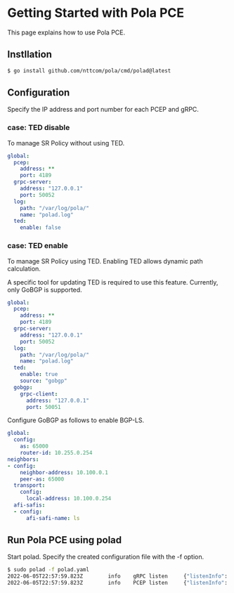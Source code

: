 # Getting Started with Pola PCE

This page explains how to use Pola PCE.

## Instllation

```bash
$ go install github.com/nttcom/pola/cmd/polad@latest
```

## Configuration

Specify the IP address and port number for each PCEP and gRPC.

### case: TED disable

To manage SR Policy without using TED.

```yaml
global:
  pcep:
    address: **
    port: 4189
  grpc-server:
    address: "127.0.0.1"
    port: 50052
  log:
    path: "/var/log/pola/"
    name: "polad.log"
  ted:
    enable: false
```

### case: TED enable

To manage SR Policy using TED.
Enabling TED allows dynamic path calculation.

A specific tool for updating TED is required to use this feature.
Currently, only GoBGP is supported.

```yaml
global:
  pcep:
    address: **
    port: 4189
  grpc-server:
    address: "127.0.0.1"
    port: 50052
  log:
    path: "/var/log/pola/"
    name: "polad.log"
  ted:
    enable: true
    source: "gobgp"
  gobgp:
    grpc-client:
      address: "127.0.0.1"
      port: 50051
```

Configure GoBGP as follows to enable BGP-LS.

```yaml
global:
  config:
    as: 65000
    router-id: 10.255.0.254
neighbors:
- config:
    neighbor-address: 10.100.0.1
    peer-as: 65000
  transport:
    config:
      local-address: 10.100.0.254
  afi-safis:
  - config:
      afi-safi-name: ls
```

## Run Pola PCE using polad

Start polad. Specify the created configuration file with the -f option.

```bash
$ sudo polad -f polad.yaml
2022-06-05T22:57:59.823Z        info    gRPC listen     {"listenInfo": "127.0.0.1:50052", "server": "grpc"}
2022-06-05T22:57:59.823Z        info    PCEP listen     {"listenInfo": "10.255.0.254:4189"}
```

